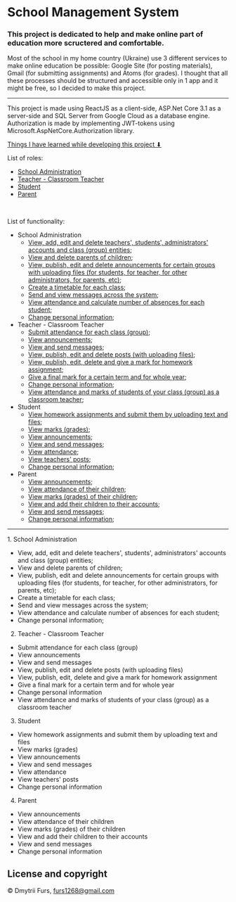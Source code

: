 # School Management System
### This project is dedicated to help and make online part of education more scructered and comfortable.

Most of the school in my home country (Ukraine) use 3 different services to make online education be possible: Google Site (for posting materials), 
Gmail (for submitting assignments) and Atoms (for grades). I thought that all these processes should be structured and accessible only in 1 app 
and it might be free, so I decided to make this project.

<hr/>

This project is made using ReactJS as a client-side, ASP.Net Core 3.1 as a server-side and SQL Server from Google Cloud as a database engine. Authorization is made by implementing JWT-tokens using Microsoft.AspNetCore.Authorization library. 

[Things I have learned while developing this project ⬇](#learned-things)

List of roles:
  * [School Administration](#administration)
  * [Teacher - Classroom Teacher](#teacher)
  * [Student](#student)
  * [Parent](#parent)
<br/>

List of functionality:
  * <a id="administration">School Administration</a>
    * [View, add, edit and delete teachers', students', administrators' accounts and class (group) entities](#);
    * [View and delete parents of children](#);
    * [View, publish, edit and delete announcements for certain groups with uploading files (for students, for teacher, for other administrators, for parents, etc)](#);
    * [Create a timetable for each class](#);
    * [Send and view messages across the system](#);
    * [View attendance and calculate number of absences for each student](#);
    * [Change personal information](#);
  * <a id="teacher">Teacher - Classroom Teacher</a>
    * [Submit attendance for each class (group)](#);
    * [View announcements](#);
    * [View and send messages](#);    
    * [View, publish, edit and delete posts (with uploading files)](#); 
    * [View, publish, edit, delete and give a mark for homework assignment](#);
    * [Give a final mark for a certain term and for whole year](#);
    * [Change personal information](#);
    * [View attendance and marks of students of your class (group) as a classroom teacher](#); 
  * <a id="student">Student</a>
    * [View homework assignments and submit them by uploading text and files](#);
    * [View marks (grades)](#);
    * [View announcements](#);
    * [View and send messages](#);
    * [View attendance](#);
    * [View teachers' posts](#);
    * [Change personal information](#);
  * <a id="parent">Parent</a>
    * [View announcements](#);
    * [View attendance of their children](#);
    * [View marks (grades) of their children](#);
    * [View and add their children to their accounts](#);
    * [View and send messages](#);
    * [Change personal information](#);

<hr/>
1. <a id="administration">School Administration</a>

- <a id="">View, add, edit and delete teachers', students', administrators' accounts and class (group) entities;</a>
- <a id="">View and delete parents of children;</a>
- <a id="">View, publish, edit and delete announcements for certain groups with uploading files (for students, for teacher, for other administrators, for parents, etc);</a>
- <a id="">Create a timetable for each class;</a>
- <a id="">Send and view messages across the system;</a>
- <a id="">View attendance and calculate number of absences for each student;</a>
- <a id="">Change personal information;</a>

2. <a id="teacher">Teacher - Classroom Teacher</a>

- <a id="">Submit attendance for each class (group)</a>
- <a id="">View announcements</a>
- <a id="">View and send messages</a>
- <a id="">View, publish, edit and delete posts (with uploading files)</a>
- <a id="">View, publish, edit, delete and give a mark for homework assignment</a>
- <a id="">Give a final mark for a certain term and for whole year</a>
- <a id="">Change personal information</a>
- <a id="">View attendance and marks of students of your class (group) as a classroom teacher</a>

3. <a id="student">Student</a>

- <a id="">View homework assignments and submit them by uploading text and files</a>
- <a id="">View marks (grades)</a>
- <a id="">View announcements</a>
- <a id="">View and send messages</a>
- <a id="">View attendance</a>
- <a id="">View teachers' posts</a>
- <a id="">Change personal information</a>

4. <a id="parent">Parent</a>

- <a id="">View announcements</a>
- <a id="">View attendance of their children</a>
- <a id="">View marks (grades) of their children</a>
- <a id="">View and add their children to their accounts</a>
- <a id="">View and send messages</a>
- <a id="">Change personal information</a>

## License and copyright

© Dmytrii Furs, furs1268@gmail.com
